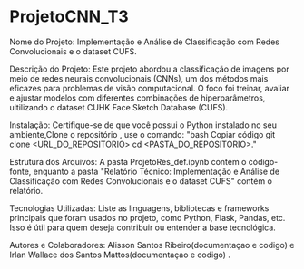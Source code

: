 # ProjetoCNN_T3

Nome do Projeto: Implementação e Análise de Classificação com Redes Convolucionais e o dataset CUFS.

Descrição do Projeto: Este projeto abordou a classificação de imagens por meio de redes neurais convolucionais (CNNs), um dos métodos mais eficazes para problemas de visão computacional. O foco foi treinar, avaliar e ajustar modelos com diferentes combinações de hiperparâmetros, ultilizando o dataset CUHK Face Sketch Database (CUFS).

Instalação: Certifique-se de que você possui o Python instalado no seu ambiente,Clone o repositório , use o comando:
"bash
Copiar código
git clone <URL_DO_REPOSITORIO>
cd <PASTA_DO_REPOSITORIO>."

Estrutura dos Arquivos: A pasta ProjetoRes_def.ipynb contém o código-fonte, enquanto a pasta "Relatório Técnico: Implementação e Análise de Classificação com Redes Convolucionais e o dataset CUFS" contém o relatório.

Tecnologias Utilizadas: Liste as linguagens, bibliotecas e frameworks principais que foram usados no projeto, como Python, Flask, Pandas, etc. Isso é útil para quem deseja contribuir ou entender a base tecnológica.

Autores e Colaboradores: Alisson Santos Ribeiro(documentaçao e codigo) e Irlan Wallace dos Santos Mattos(documentaçao e codigo)
.
